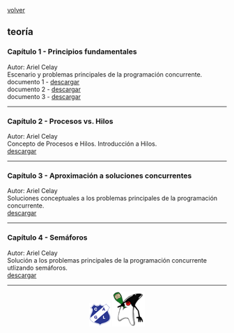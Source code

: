 [volver](index.md)<br/>
## teoría

### Capítulo 1 - Principios fundamentales
Autor: Ariel Celay<br/>
Escenario y problemas principales de la programación concurrente.<br/>
<a>documento 1 - </a><a href="teoria/Capitulo-1-PrincipiosFundamentales.pdf" target="_blank">descargar</a><br/>
<a>documento 2 - </a><a href="teoria/Capitulo-1-PrincipiosFundamentales-CondicionesDeBernstein.pdf" target="_blank">descargar</a><br/>
<a>documento 3 - </a><a href="teoria/Capitulo-1-PrincipiosFundamentales-GrafosPrecedencia-CobeginCoend.pdf" target="_blank">descargar</a><br/>

<hr/>

### Capítulo 2 - Procesos vs. Hilos
Autor: Ariel Celay<br/>
Concepto de Procesos e Hilos. Introducción a Hilos.<br/>
<a href="teoria/Capitulo-2-ProcesosVsHilos.pdf" target="_blank">descargar</a>

<hr/>

### Capítulo 3 - Aproximación a soluciones concurrentes
Autor: Ariel Celay<br/>
Soluciones conceptuales a los problemas principales de la programación concurrente.<br/>
<a href="teoria/Capitulo-3-AproximacionASolucionesConcurrentes.pdf" target="_blank">descargar</a>
<hr/>

### Capítulo 4 - Semáforos
Autor: Ariel Celay<br/>
Solución a los problemas principales de la programación concurrente utlizando semáforos.<br/>
<a href="teoria/Capitulo-4-Semaforos.pdf" target="_blank">descargar</a>

<hr/>

<center><img src="imagenes/logo-lamadrid-1.png" />&nbsp;<img src="imagenes/logo-java-duke-chico.png" /></center>
